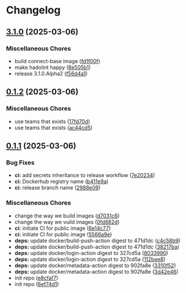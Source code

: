 # Changelog

## [3.1.0](https://github.com/ZeroGachis/debezium-alpine/compare/v0.1.2...v3.1.0) (2025-03-06)


### Miscellaneous Chores

* build connect-base image ([fd1f00f](https://github.com/ZeroGachis/debezium-alpine/commit/fd1f00fa81fc1d4d5476a39dbdb9ecb6982bfbb2))
* make hadolint happy ([8e505b1](https://github.com/ZeroGachis/debezium-alpine/commit/8e505b12c34ff7b39a48133991f48a80bdd8187d))
* release 3.1.0.Alpha2 ([f56d4a1](https://github.com/ZeroGachis/debezium-alpine/commit/f56d4a1673b28648e248a09f2e436577d5dccf4f))

## [0.1.2](https://github.com/ZeroGachis/debezium-alpine/compare/v0.1.1...v0.1.2) (2025-03-06)


### Miscellaneous Chores

* use teams that exists ([17fd70d](https://github.com/ZeroGachis/debezium-alpine/commit/17fd70d0f224f3039653858a25718d28b39209da))
* use teams that exists ([ac44cd5](https://github.com/ZeroGachis/debezium-alpine/commit/ac44cd5e6d29e2299d15ced3dfba470663233baa))

## [0.1.1](https://github.com/ZeroGachis/debezium-alpine/compare/v0.1.0...v0.1.1) (2025-03-06)


### Bug Fixes

* **ci:** add secrets inheritance to release workflow ([7e20234](https://github.com/ZeroGachis/debezium-alpine/commit/7e20234d6f37844f28794c78eddddeb32223af86))
* **ci:** Dockerhub registry name ([b411e9a](https://github.com/ZeroGachis/debezium-alpine/commit/b411e9a00df0bfefc9511e4716f667d26d7aca25))
* **ci:** release branch name ([2988e09](https://github.com/ZeroGachis/debezium-alpine/commit/2988e098b8c8e8bb2278be0c68715b3b2692bcca))


### Miscellaneous Chores

* change the way we build images ([d7031c6](https://github.com/ZeroGachis/debezium-alpine/commit/d7031c666d631b63e10d056ba89d2a7e881bd483))
* change the way we vuild images ([0fd882d](https://github.com/ZeroGachis/debezium-alpine/commit/0fd882df589862afdb87c192c7c0f35a128c3aeb))
* **ci:** initiate CI for public image ([6e14c77](https://github.com/ZeroGachis/debezium-alpine/commit/6e14c7751751e37068cd444edff228a4a88d7b26))
* **ci:** initiate CI for public image ([5566a9e](https://github.com/ZeroGachis/debezium-alpine/commit/5566a9e73bb21576556fdc83a6a7598b92f3fb0a))
* **deps:** update docker/build-push-action digest to 471d1dc ([c4c58b9](https://github.com/ZeroGachis/debezium-alpine/commit/c4c58b9dfc16a43c75c50dde288d774f7cfad935))
* **deps:** update docker/build-push-action digest to 471d1dc ([38217ba](https://github.com/ZeroGachis/debezium-alpine/commit/38217baacf50163dce0f9a2b645f4bb1a3bd6d90))
* **deps:** update docker/login-action digest to 327cd5a ([8033990](https://github.com/ZeroGachis/debezium-alpine/commit/80339901bf6f13f45595d9afce44a30e11f558e3))
* **deps:** update docker/login-action digest to 327cd5a ([112bee8](https://github.com/ZeroGachis/debezium-alpine/commit/112bee8ad142f1d8e3362a808f1242be620db126))
* **deps:** update docker/metadata-action digest to 902fa8e ([3310f52](https://github.com/ZeroGachis/debezium-alpine/commit/3310f52b2e043044cc3ab10db0e2a74bd9e57bc3))
* **deps:** update docker/metadata-action digest to 902fa8e ([3d42e46](https://github.com/ZeroGachis/debezium-alpine/commit/3d42e462c08651e2897a0785365b16966280e6a7))
* init repo ([e8cfaf7](https://github.com/ZeroGachis/debezium-alpine/commit/e8cfaf72cdbd2b5bad648d86733bb2bd9733f06d))
* init repo ([6ef74d1](https://github.com/ZeroGachis/debezium-alpine/commit/6ef74d1e24ad0f21b7092306454a17ee67b14626))
